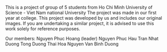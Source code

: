 This is a project of group of 5 students from Ho Chi Minh University of Science - Viet Nam national University
The project was made in our first year at college. 
This project was developed by us and includes our original images. If you are undertaking a similar project, it is advised to use this work solely for reference purposes.

Our members:
  Nguyen Phuc Hoang (leader)
  Nguyen Phuc Hau
  Tran Nhat Duong
  Tong Duong Thai Hoa
  Nguyen Van Binh Duong





